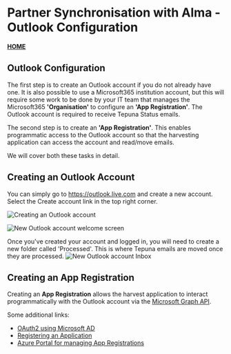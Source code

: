 # Partner Synchronisation with Alma - Outlook Configuration
__[HOME](README.md)__

## Outlook Configuration
The first step is to create an Outlook account if you do not already have one. It is also possible to use a Microsoft365 institution account, but this will require some work to be done by your IT team that manages the Microsoft365 __'Organisation'__ to configure an __'App Registration'__. The Outlook account is required to receive Tepuna Status emails.

The second step is to create an __'App Registration'__. This enables programmatic access to the Outlook account so that the harvesting application can access the account and read/move emails.

We will cover both these tasks in detail.

## Creating an Outlook Account
You can simply go to https://outlook.live.com and create a new account. Select the Create account link in the top right corner.

![Creating an Outlook account](aoutlook-oauth2/outlook-oauth2-01.png)

![New Outlook account welcome screen](aoutlook-oauth2/outlook-oauth2-02.png)

Once you've created your account and logged in, you will need to create a new folder called 'Processed'. This is where Tepuna emails are moved once they are processed.
![New Outlook account Inbox](aoutlook-oauth2/outlook-oauth2-03.png)

## Creating an App Registration
Creating an __App Registration__ allows the harvest application to interact programmatically with the Outlook account via the [Microsoft Graph API](https://learn.microsoft.com/en-us/outlook/rest/get-started).

Some additional links:
- [OAuth2 using Microsoft AD](https://learn.microsoft.com/en-us/azure/active-directory/develop/)
- [Registering an Application](https://learn.microsoft.com/en-us/azure/active-directory/develop/quickstart-register-app)
- [Azure Portal for managing App Registrations](https://portal.azure.com/)

